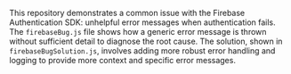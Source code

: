 This repository demonstrates a common issue with the Firebase Authentication SDK: unhelpful error messages when authentication fails. The `firebaseBug.js` file shows how a generic error message is thrown without sufficient detail to diagnose the root cause. The solution, shown in `firebaseBugSolution.js`, involves adding more robust error handling and logging to provide more context and specific error messages.